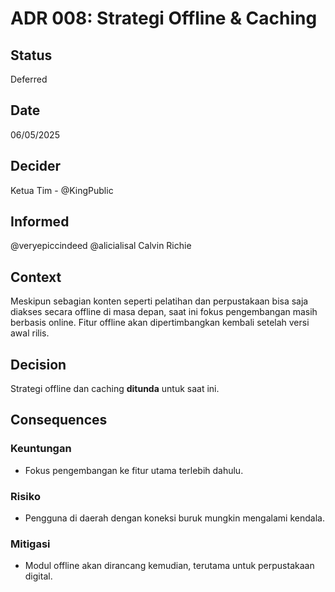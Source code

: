 # ADR 008: Strategi Offline & Caching

## Status
Deferred

## Date
06/05/2025

## Decider 
Ketua Tim - @KingPublic

## Informed
@veryepiccindeed
@alicialisal
Calvin Richie

## Context

Meskipun sebagian konten seperti pelatihan dan perpustakaan bisa saja diakses secara offline di masa depan, saat ini fokus pengembangan masih berbasis online. Fitur offline akan dipertimbangkan kembali setelah versi awal rilis.

## Decision

Strategi offline dan caching **ditunda** untuk saat ini.

## Consequences

### Keuntungan

* Fokus pengembangan ke fitur utama terlebih dahulu.

### Risiko

* Pengguna di daerah dengan koneksi buruk mungkin mengalami kendala.

### Mitigasi

* Modul offline akan dirancang kemudian, terutama untuk perpustakaan digital.
